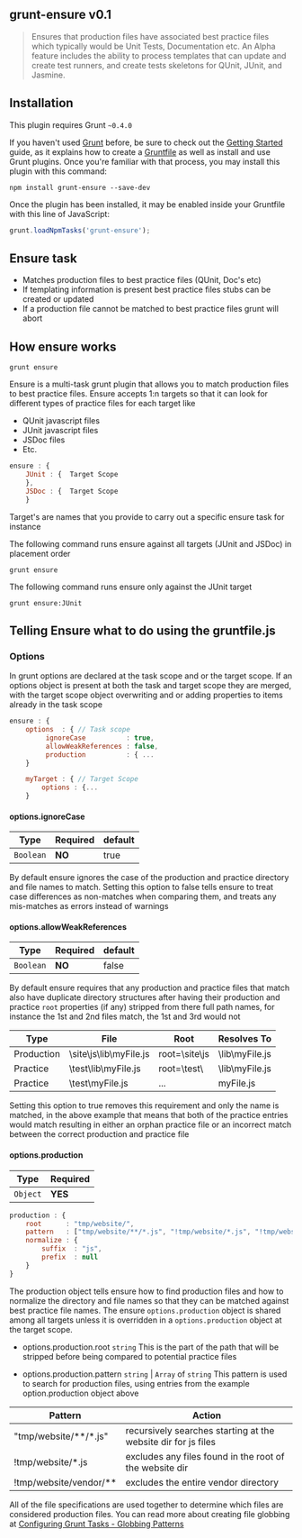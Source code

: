 ## grunt-ensure v0.1

>Ensures that production files have associated best practice files which typically would be Unit Tests, Documentation etc.
An Alpha feature includes the ability to process templates that can update and create test runners, and create tests skeletons
for QUnit, JUnit, and Jasmine.

## Installation
This plugin requires Grunt `~0.4.0`

If you haven't used [Grunt](http://gruntjs.com/) before, be sure to check out the [Getting Started](http://gruntjs.com/getting-started)
guide, as it explains how to create a [Gruntfile](http://gruntjs.com/sample-gruntfile) as well as install and use Grunt plugins.
Once you're familiar with that process, you may install this plugin with this command:

```shell
npm install grunt-ensure --save-dev
```

Once the plugin has been installed, it may be enabled inside your Gruntfile with this line of JavaScript:
```js
grunt.loadNpmTasks('grunt-ensure');
```

## Ensure task
- Matches production files to best practice files (QUnit, Doc's etc)
- If templating information is present best practice files stubs can be created or updated
- If a production file cannot be matched to best practice files grunt will abort

## How ensure works
```shell
grunt ensure
```
Ensure is a multi-task grunt plugin that allows you to match production files to best practice files. Ensure accepts 1:n
targets so that it can look for different types of practice files for each target like

- QUnit javascript files
- JUnit javascript files
- JSDoc files
- Etc.

```javascript
ensure : {
    JUnit : {  Target Scope
    },
    JSDoc : {  Target Scope
    }
```

Target's are names that you provide to carry out a specific ensure task for instance


The following command runs ensure against all targets (JUnit and JSDoc) in placement order
```shell
grunt ensure
```

The following command runs ensure only against the JUnit target
```shell
grunt ensure:JUnit
```


## Telling Ensure what to do using the gruntfile.js

### Options
In grunt options are declared at the task scope and or the target scope.  If an options object is present at both the task
and target scope they are merged, with the target scope object overwriting and or adding properties to items already in the
task scope

```javascript
ensure : {
    options  : { // Task scope
         ignoreCase          : true,
         allowWeakReferences : false,
         production          : { ...
    }

    myTarget : { // Target Scope
        options : {...
    }
```

#### options.ignoreCase
Type        | Required | default
------------|----------|--------
`Boolean`   | **NO**   | true

By default ensure ignores the case of the production and practice directory and file names to match. Setting this option
to false tells ensure to treat case differences as non-matches when comparing them, and treats any mis-matches as errors
instead of warnings

#### options.allowWeakReferences
Type        | Required | default
------------|----------|--------
`Boolean`   | **NO**   | false


By default ensure requires that any production and practice files that match also have duplicate directory structures after
having their production and practice `root` properties (if any) stripped from there full path names, for instance the 1st
and 2nd files match, the 1st and 3rd would not

Type       | File                    | Root          | Resolves To
-----------|-------------------------|---------------|------------
Production | \site\js\lib\myFile.js  | root=\site\js | \lib\myFile.js
Practice   | \test\lib\myFile.js     | root=\test\   | \lib\myFile.js
Practice   | \test\myFile.js         | ...           | myFile.js

Setting this option to true removes this requirement and only the name is matched, in the above example that means that
both of the practice entries would match resulting in either an orphan practice file or an incorrect match between the
correct production and practice file

#### options.production
Type       | Required
-----------|------
`Object`   | **YES**


```javascript
production : {
    root      : "tmp/website/",
    pattern   : ["tmp/website/**/*.js", "!tmp/website/*.js", "!tmp/website/vendor/**"],
    normalize : {
        suffix  : "js",
        prefix  : null
    }
}
```

The production object tells ensure how to find production files and how to normalize the directory and file names so that
they can be matched against best practice file names.  The ensure `options.production` object is shared among all targets
unless it is overridden in a `options.production` object at the target scope.

- options.production.root `string`
This is the part of the path that will be stripped before being compared to potential practice files

- options.production.pattern `string` |  `Array` of `string`
This pattern is used to search for production files, using entries from the example option.production object above

Pattern                | Action
-----------------------|---------------------------------------------------------
"tmp/website/**/*.js"  | recursively searches starting at the website dir for js files
!tmp/website/*.js      | excludes any files found in the root of the website dir
!tmp/website/vendor/** | excludes the entire vendor directory

All of the file specifications are used together to determine which files are considered production files. You can read
more about creating file globbing at [Configuring Grunt Tasks - Globbing Patterns](http://gruntjs.com/configuring-tasks#globbing-patterns)



